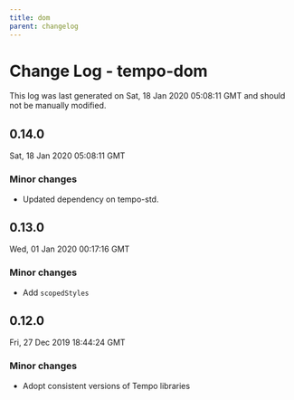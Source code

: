 ```yaml
---
title: dom
parent: changelog
---
```

# Change Log - tempo-dom

This log was last generated on Sat, 18 Jan 2020 05:08:11 GMT and should not be manually modified.

## 0.14.0
Sat, 18 Jan 2020 05:08:11 GMT

### Minor changes

- Updated dependency on tempo-std.

## 0.13.0
Wed, 01 Jan 2020 00:17:16 GMT

### Minor changes

- Add `scopedStyles`

## 0.12.0
Fri, 27 Dec 2019 18:44:24 GMT

### Minor changes

- Adopt consistent versions of Tempo libraries
